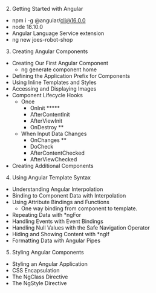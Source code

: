 2. Getting Started with Angular
  - npm i -g @angular/cli@16.0.0
  - node 18.10.0
  - Angular Language Service extension
  - ng new joes-robot-shop
3. Creating Angular Components
  - Creating Our First Angular Component
    - ng generate component home
  - Defining the Application Prefix for Components
  - Using Inline Templates and Styles
  - Accessing and Displaying Images
  - Component Lifecycle Hooks
    - Once
      - OnInit *****
      - AfterContentInit
      - AfterViewInit
      - OnDestroy **
    - When Input Data Changes
      - OnChanges **
      - DoCheck
      - AfterContentChecked
      - AfterViewChecked
  - Creating Additional Components
4. Using Angular Template Syntax
  - Understanding Angular Interpolation
  - Binding to Component Data with Interpolation
  - Using Attribute Bindings and Functions
    - One way binding from component to template.
  - Repeating Data with *ngFor
  - Handling Events with Event Bindings
  - Handling Null Values with the Safe Navigation Operator
  - Hiding and Showing Content with *ngIf
  - Formatting Data with Angular Pipes
5. Styling Angular Components
  - Styling an Angular Application
  - CSS Encapsulation
  - The NgClass Directive
  - The NgStyle Directive
  